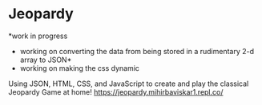 # Jeopardy
*work in progress
- working on converting the data from being stored in a rudimentary 2-d array to JSON*
- working on making the css dynamic

Using JSON, HTML, CSS, and JavaScript to create and play the classical Jeopardy Game at home!
https://jeopardy.mihirbaviskar1.repl.co/
